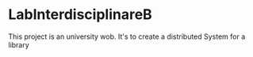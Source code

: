 # LabInterdisciplinareB
This project is an university wob. It's to create a distributed System for a library
